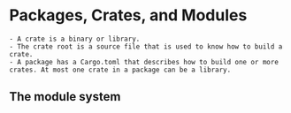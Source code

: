 # Packages, Crates, and Modules


    - A crate is a binary or library.
    - The crate root is a source file that is used to know how to build a crate.
    - A package has a Cargo.toml that describes how to build one or more crates. At most one crate in a package can be a library.

## The module system


